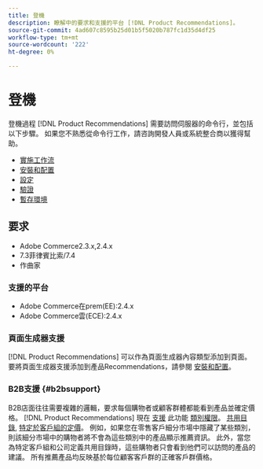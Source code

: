 ```yaml
---
title: 登機
description: 瞭解中的要求和支援的平台 [!DNL Product Recommendations]。
source-git-commit: 4ad607c8595b25d01b5f5020b787fc1d35d4df25
workflow-type: tm+mt
source-wordcount: '222'
ht-degree: 0%

---
```


# 登機

登機過程 [!DNL Product Recommendations] 需要訪問伺服器的命令行，並包括以下步驟。 如果您不熟悉從命令行工作，請咨詢開發人員或系統整合商以獲得幫助。

- [實施工作流](implementation-workflow.md)
- [安裝和配置](install-configure.md)
- [設定](settings.md)
- [驗證](verify.md)
- [暫存環境](staging-environment.md)

## 要求

- Adobe Commerce2.3.x,2.4.x
- 7.3菲律賓比索/7.4
- 作曲家

### 支援的平台

- Adobe Commerce在prem(EE):2.4.x
- Adobe Commerce雲(ECE):2.4.x

### 頁面生成器支援

[!DNL Product Recommendations] 可以作為頁面生成器內容類型添加到頁面。 要將頁面生成器支援添加到產品Recommendations，請參閱 [安裝和配置](install-configure.md)。

### B2B支援 {#b2bsupport}

B2B店面往往需要複雜的邏輯，要求每個購物者或顧客群體都能看到產品並確定價格。 [!DNL Product Recommendations] 現在 [支援](release-notes.md) 此功能 [類別權限](https://docs.magento.com/user-guide/catalog/category-permissions.html)。 [共用目錄](https://docs.magento.com/user-guide/catalog/catalog-shared.html), [特定於客戶組的定價](https://docs.magento.com/user-guide/catalog/pricing-advanced.html)。 例如，如果您在零售客戶細分市場中隱藏了某些類別，則該細分市場中的購物者將不會為這些類別中的產品顯示推薦資訊。 此外，當您為特定客戶組和公司定義共用目錄時，這些購物者只會看到他們可以訪問的產品的建議。 所有推薦產品均反映基於每位顧客客戶群的正確客戶群價格。
